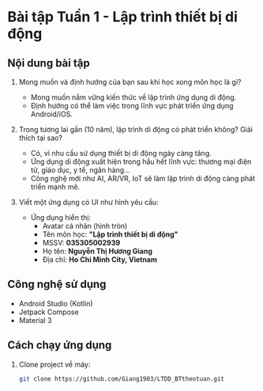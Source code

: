 # Bài tập Tuần 1 - Lập trình thiết bị di động

## Nội dung bài tập
1. Mong muốn và định hướng của bạn sau khi học xong môn học là gì?
    - Mong muốn nắm vững kiến thức về lập trình ứng dụng di động.
    - Định hướng có thể làm việc trong lĩnh vực phát triển ứng dụng Android/iOS.

2. Trong tương lai gần (10 năm), lập trình di động có phát triển không? Giải thích tại sao?
    - Có, vì nhu cầu sử dụng thiết bị di động ngày càng tăng.
    - Ứng dụng di động xuất hiện trong hầu hết lĩnh vực: thương mại điện tử, giáo dục, y tế, ngân hàng...
    - Công nghệ mới như AI, AR/VR, IoT sẽ làm lập trình di động càng phát triển mạnh mẽ.

3. Viết một ứng dụng có UI như hình yêu cầu:
    - Ứng dụng hiển thị:
        - Avatar cá nhân (hình tròn)
        - Tên môn học: **"Lập trình thiết bị di động"**
        - MSSV: **035305002939**
        - Họ tên: **Nguyễn Thị Hương Giang**
        - Địa chỉ: **Ho Chi Minh City, Vietnam**

## Công nghệ sử dụng
- Android Studio (Kotlin)
- Jetpack Compose
- Material 3

## Cách chạy ứng dụng
1. Clone project về máy:
   ```bash
   git clone https://github.com/Giang1903/LTDD_BTtheotuan.git
